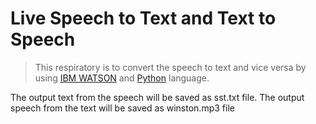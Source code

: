 
# Live Speech to Text and Text to Speech 

> This respiratory is to convert the speech to text and vice versa by using [IBM WATSON](https://cloud.ibm.com) and [Python](https://www.python.org/downloads/) language.



The output text from the speech will be saved as sst.txt file.
The output speech from the text will be saved as winston.mp3 file
